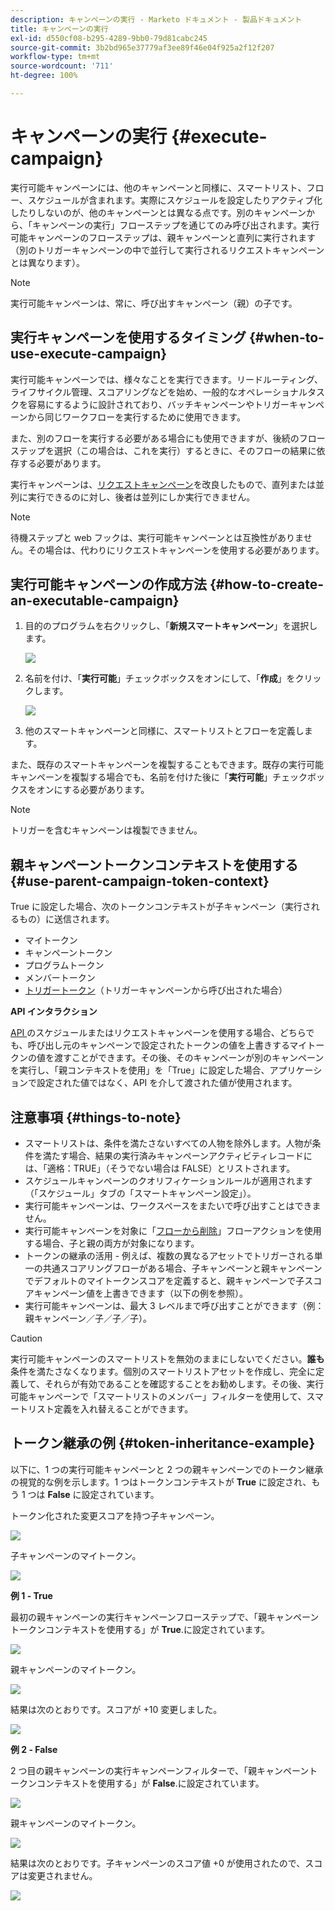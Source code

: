 ```yaml
---
description: キャンペーンの実行 - Marketo ドキュメント - 製品ドキュメント
title: キャンペーンの実行
exl-id: d550cf08-b295-4289-9bb0-79d81cabc245
source-git-commit: 3b2bd965e37779af3ee89f46e04f925a2f12f207
workflow-type: tm+mt
source-wordcount: '711'
ht-degree: 100%

---
```


# キャンペーンの実行 {#execute-campaign}

実行可能キャンペーンには、他のキャンペーンと同様に、スマートリスト、フロー、スケジュールが含まれます。実際にスケジュールを設定したりアクティブ化したりしないのが、他のキャンペーンとは異なる点です。別のキャンペーンから、「キャンペーンの実行」フローステップを通じてのみ呼び出されます。実行可能キャンペーンのフローステップは、親キャンペーンと直列に実行されます（別のトリガーキャンペーンの中で並行して実行されるリクエストキャンペーンとは異なります）。

>[!NOTE]
>
>実行可能キャンペーンは、常に、呼び出すキャンペーン（親）の子です。

## 実行キャンペーンを使用するタイミング {#when-to-use-execute-campaign}

実行可能キャンペーンでは、様々なことを実行できます。リードルーティング、ライフサイクル管理、スコアリングなどを始め、一般的なオペレーショナルタスクを容易にするように設計されており、バッチキャンペーンやトリガーキャンペーンから同じワークフローを実行するために使用できます。

また、別のフローを実行する必要がある場合にも使用できますが、後続のフローステップを選択（この場合は、これを実行）するときに、そのフローの結果に依存する必要があります。

実行キャンペーンは、[リクエストキャンペーン](/help/marketo/product-docs/core-marketo-concepts/smart-campaigns/flow-actions/request-campaign.md)を改良したもので、直列または並列に実行できるのに対し、後者は並列にしか実行できません。

>[!NOTE]
>
>待機ステップと web フックは、実行可能キャンペーンとは互換性がありません。その場合は、代わりにリクエストキャンペーンを使用する必要があります。

## 実行可能キャンペーンの作成方法 {#how-to-create-an-executable-campaign}

1. 目的のプログラムを右クリックし、「**新規スマートキャンペーン**」を選択します。

   ![](assets/execute-campaign-1.png)

1. 名前を付け、「**実行可能**」チェックボックスをオンにして、「**作成**」をクリックします。

   ![](assets/execute-campaign-2.png)

1. 他のスマートキャンペーンと同様に、スマートリストとフローを定義します。

また、既存のスマートキャンペーンを複製することもできます。既存の実行可能キャンペーンを複製する場合でも、名前を付けた後に「**実行可能**」チェックボックスをオンにする必要があります。

>[!NOTE]
>
>トリガーを含むキャンペーンは複製できません。

## 親キャンペーントークンコンテキストを使用する {#use-parent-campaign-token-context}

True に設定した場合、次のトークンコンテキストが子キャンペーン（実行されるもの）に送信されます。

* マイトークン
* キャンペーントークン
* プログラムトークン
* メンバートークン
* [トリガートークン](/help/marketo/product-docs/marketo-sales-insight/msi-for-salesforce/features/tabs-in-the-msi-panel/interesting-moments/trigger-tokens-for-interesting-moments.md)（トリガーキャンペーンから呼び出された場合）

**API インタラクション**

[API ](https://developers.marketo.com/rest-api/assets/smart-campaigns/#batch)のスケジュールまたはリクエストキャンペーンを使用する場合、どちらでも、呼び出し元のキャンペーンで設定されたトークンの値を上書きするマイトークンの値を渡すことができます。その後、そのキャンペーンが別のキャンペーンを実行し、「親コンテキストを使用」を「True」に設定した場合、アプリケーションで設定された値ではなく、API を介して渡された値が使用されます。

## 注意事項 {#things-to-note}

* スマートリストは、条件を満たさないすべての人物を除外します。人物が条件を満たす場合、結果の実行済みキャンペーンアクティビティレコードには、「適格：TRUE」（そうでない場合は FALSE）とリストされます。
* スケジュールキャンペーンのクオリフィケーションルールが適用されます（「スケジュール」タブの「スマートキャンペーン設定」）。
* 実行可能キャンペーンは、ワークスペースをまたいで呼び出すことはできません。
* 実行可能キャンペーンを対象に「[フローから削除](/help/marketo/product-docs/core-marketo-concepts/smart-campaigns/flow-actions/remove-from-flow.md)」フローアクションを使用する場合、子と親の両方が対象になります。
* トークンの継承の活用 - 例えば、複数の異なるアセットでトリガーされる単一の共通スコアリングフローがある場合、子キャンペーンと親キャンペーンでデフォルトのマイトークンスコアを定義すると、親キャンペーンで子スコアキャンペーン値を上書きできます（以下の例を参照）。
* 実行可能キャンペーンは、最大 3 レベルまで呼び出すことができます（例：親キャンペーン／子／子／子）。

>[!CAUTION]
>
>実行可能キャンペーンのスマートリストを無効のままにしないでください。**誰も**&#x200B;条件を満たさなくなります。個別のスマートリストアセットを作成し、完全に定義して、それらが有効であることを確認することをお勧めします。その後、実行可能キャンペーンで「スマートリストのメンバー」フィルターを使用して、スマートリスト定義を入れ替えることができます。

## トークン継承の例 {#token-inheritance-example}

以下に、1 つの実行可能キャンペーンと 2 つの親キャンペーンでのトークン継承の視覚的な例を示します。1 つはトークンコンテキストが **True** に設定され、もう 1 つは **False** に設定されています。

トークン化された変更スコアを持つ子キャンペーン。

![](assets/execute-campaign-3.png)

子キャンペーンのマイトークン。

![](assets/execute-campaign-4.png)

**例 1 - True**

最初の親キャンペーンの実行キャンペーンフローステップで、「親キャンペーントークンコンテキストを使用する」が **True**.に設定されています。

![](assets/execute-campaign-5.png)

親キャンペーンのマイトークン。

![](assets/execute-campaign-6.png)

結果は次のとおりです。スコアが +10 変更しました。

![](assets/execute-campaign-7.png)

**例 2 - False**

2 つ目の親キャンペーンの実行キャンペーンフィルターで、「親キャンペーントークンコンテキストを使用する」が **False**.に設定されています。

![](assets/execute-campaign-8.png)

親キャンペーンのマイトークン。

![](assets/execute-campaign-9.png)

結果は次のとおりです。子キャンペーンのスコア値 +0 が使用されたので、スコアは変更されません。

![](assets/execute-campaign-10.png)
